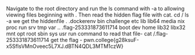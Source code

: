 Navigate to the root directory and run the ls command with -a to allowing viewing files beginning with . 
Then read the hidden flag file with cat.
cd /
ls -a
we get the hiddenfile 
.   .dockerenv             bin   challenge  etc   lib    lib64   media  nix  proc  run   srv  tmp  var
..  .flag-253331873611714  boot  dev        home  lib32  libx32  mnt    opt  root  sbin  sys  usr
run command to read that file-  cat /.flag-253331873611714 
get the flag - pwn.college{g28ksuF-x5SfIsVMnOveec5L7XJ.dBTN4QDL3MTM1czW}


